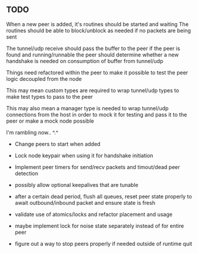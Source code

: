 ## TODO

When a new peer is added, it's routines should be started and waiting
The routines should be able to block/unblock as needed if no packets are being sent

The tunnel/udp receive should pass the buffer to the peer if the peer is found and running/runnable
the peer should determine whether a new handshake is needed on consumption of buffer from tunnel/udp

Things need refactored within the peer to make it possible to test the peer logic decoupled from the node

This may mean custom types are required to wrap tunnel/udp types to make test types to pass to the peer

This may also mean a manager type is needed to wrap tunnel/udp connections from the host in order to mock it for testing
and pass it to the peer
or make a mock node possible

I'm rambling now.. ^.^

- Change peers to start when added
- Lock node keypair when using it for handshake initiation


- Implement peer timers for send/recv packets and timout/dead peer detection
- possibly allow optional keepalives that are tunable 
- after a certain dead period, flush all queues, reset peer state properly to await outbound/inbound packet 
and ensure state is fresh

- validate use of atomics/locks and refactor placement and usage 
- maybe implement lock for noise state separately instead of for entire peer
- figure out a way to stop peers properly if needed outside of runtime quit